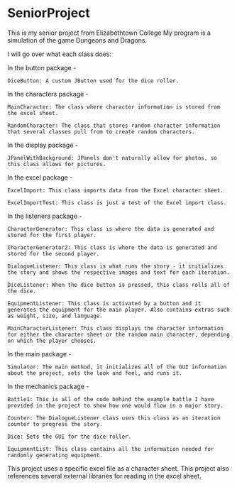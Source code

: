 # SeniorProject
This is my senior project from Elizabethtown College
My program is a simulation of the game Dungeons and Dragons. 

I will go over what each class does:

In the button package -
  
	DiceButton: A custom JButton used for the dice roller.
  
In the characters package -
  
	MainCharacter: The class where character information is stored from the excel sheet.
  
	RandomCharacter: The class that stores random character information that several classes pull from to create random characters.
  
In the display package -
  
	JPanelWithBackground: JPanels don't naturally allow for photos, so this class allows for pictures.  

In the excel package - 
	
	ExcelImport: This class imports data from the Excel character sheet.
  
	ExcelImportTest: This class is just a test of the Excel import class.
  
In the listeners package -
	
	CharacterGenerator: This class is where the data is generated and stored for the first player.
  
	CharacterGenerator2: This class is where the data is generated and stored for the second player.
  
	DialogueListener: This class is what runs the story - it initializes the story and shows the respective images and text for each iteration.
  
	DiceListener: When the dice button is pressed, this class rolls all of the dice.
  
	EquipmentListener: This class is activated by a button and it generates the equipment for the main player. Also contains extras such as weight, size, and language.
  
	MainCharacterListener: This class displays the character information for either the character sheet or the random main character, depending on which the player chooses. 
  
In the main package -
  
	Simulator: The main method, it initializes all of the GUI information about the project, sets the look and feel, and runs it. 
  
In the mechanics package -
  
	Battle1: This is all of the code behind the example battle I have provided in the project to show how one would flow in a major story. 
  
	Counter: The DialogueListener class uses this class as an iteration counter to progress the story.
  
	Dice: Sets the GUI for the dice roller.
  
	EquipmentList: This class contains all the information needed for randomly generating equipment.
  
This project uses a specific excel file as a character sheet.
This project also references several external libraries for reading in the excel sheet. 

